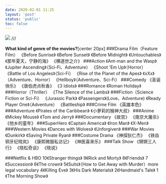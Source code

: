 ```yaml
---
date: 2020-02-01 11:25
layout: 'post'
status: 'public'
toc: false
---
```

![](https://inz.oss-cn-beijing.aliyuncs.com/Images/Pixabay/cartoon-characters-2062914_1920.jpg)
/// <audio src="https://inz.oss-cn-beijing.aliyuncs.com/Audios/128kbit/For%20the%20Damaged%20Coda%20-%20Blonde%20Redhead.mp3" autoplay loop></audio>
<audio src="https://inz.oss-cn-beijing.aliyuncs.com/Audios/128kbit/For%20the%20Damaged%20Coda%20-%20Blonde%20Redhead.mp3" autoplay loop></audio>

**What kind of genre of the movies?**[center 20px]
###Drama Film（Feature Film）
《Before Sunrise》
《Before Sunset》
《Before Midnight》
《Untouchables》
《那年夏天，宁静的海》
《横道世之介》
###Action
《Ant-man and the Wasp》
《Jupiter Ascending》（Sci-Fi、Adventure）
《Shoot 'Em Up》（Horror）
《Battle of Los Angeles》（Sci-Fi）
《Rise of the Planet of the Apes》
《xXx》（Adventure、Horror）
《Hellboy》（Adventure、Sci-Fi）
###Comedy
《圣诞快乐》
《唐伯虎点秋香》
《3 Idiots》
###Romance
《Roman Holiday》
###Horror（Thriller）
《The Silence of the Lambs》
###Fiction（Science Fiction or Sci-Fi）
《Jurassic Park》
《Passengers》(Love、Adventure)
《Ready Player One》（Adventure）
《Battleship》
###Crime Film
《英雄本色》
###Adventure
《Pirates of the Caribbean》
《小萝莉的猴神大叔》
###Anime
《Mickey Mouse》
《Tom and Jerry》
###Documentary
《故宫》
《南京大屠杀》
《他乡的童年》
###SuperHero
《Captain America》
《Iron Man》
《X-Men》
###Western Movies
《Dances with Wolves》
《Unforgiven》
###War Movies
《Dunkirk》
《Saving Private Ryan》
###Costume Drama
《神探狄仁杰》
《铁齿铜牙纪晓岚》
《康熙微服私访记》
《神医喜来乐》
###Talk Show
《锵锵三人行》
《晓松奇谈》
《晓说》

###Netflix & HBO
10《Stranger things》
9《Rick and Morty》
8《Friends》
7《Succession》
6《The crown》
5《Suits》（How to Get Away with Murder）more legal vocabulary
4《Killing Eve》
3《His Dark Materials》
2《Handmaid's Tale》
1《The Morning Show》

